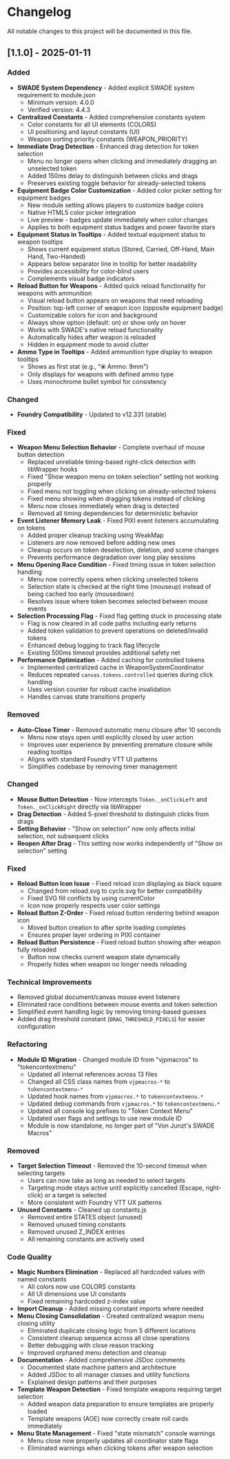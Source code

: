 # Changelog

All notable changes to this project will be documented in this file.

## [1.1.0] - 2025-01-11

### Added
- **SWADE System Dependency** - Added explicit SWADE system requirement to module.json
  - Minimum version: 4.0.0
  - Verified version: 4.4.3
- **Centralized Constants** - Added comprehensive constants system
  - Color constants for all UI elements (COLORS)
  - UI positioning and layout constants (UI)
  - Weapon sorting priority constants (WEAPON_PRIORITY)
- **Immediate Drag Detection** - Enhanced drag detection for token selection
  - Menu no longer opens when clicking and immediately dragging an unselected token
  - Added 150ms delay to distinguish between clicks and drags
  - Preserves existing toggle behavior for already-selected tokens
- **Equipment Badge Color Customization** - Added color picker setting for equipment badges
  - New module setting allows players to customize badge colors
  - Native HTML5 color picker integration
  - Live preview - badges update immediately when color changes
  - Applies to both equipment status badges and power favorite stars
- **Equipment Status in Tooltips** - Added textual equipment status to weapon tooltips
  - Shows current equipment status (Stored, Carried, Off-Hand, Main Hand, Two-Handed)
  - Appears below separator line in tooltip for better readability
  - Provides accessibility for color-blind users
  - Complements visual badge indicators
- **Reload Button for Weapons** - Added quick reload functionality for weapons with ammunition
  - Visual reload button appears on weapons that need reloading
  - Position: top-left corner of weapon icon (opposite equipment badge)
  - Customizable colors for icon and background
  - Always show option (default: on) or show only on hover
  - Works with SWADE's native reload functionality
  - Automatically hides after weapon is reloaded
  - Hidden in equipment mode to avoid clutter
- **Ammo Type in Tooltips** - Added ammunition type display to weapon tooltips
  - Shows as first stat (e.g., "⦿ Ammo: 9mm")
  - Only displays for weapons with defined ammo type
  - Uses monochrome bullet symbol for consistency

### Changed
- **Foundry Compatibility** - Updated to v12.331 (stable)

### Fixed
- **Weapon Menu Selection Behavior** - Complete overhaul of mouse button detection
  - Replaced unreliable timing-based right-click detection with libWrapper hooks
  - Fixed "Show weapon menu on token selection" setting not working properly
  - Fixed menu not toggling when clicking on already-selected tokens
  - Fixed menu showing when dragging tokens instead of clicking
  - Menu now closes immediately when drag is detected
  - Removed all timing dependencies for deterministic behavior
- **Event Listener Memory Leak** - Fixed PIXI event listeners accumulating on tokens
  - Added proper cleanup tracking using WeakMap
  - Listeners are now removed before adding new ones
  - Cleanup occurs on token deselection, deletion, and scene changes
  - Prevents performance degradation over long play sessions
- **Menu Opening Race Condition** - Fixed timing issue in token selection handling
  - Menu now correctly opens when clicking unselected tokens
  - Selection state is checked at the right time (mouseup) instead of being cached too early (mousedown)
  - Resolves issue where token becomes selected between mouse events
- **Selection Processing Flag** - Fixed flag getting stuck in processing state
  - Flag is now cleared in all code paths including early returns
  - Added token validation to prevent operations on deleted/invalid tokens
  - Enhanced debug logging to track flag lifecycle
  - Existing 500ms timeout provides additional safety net
- **Performance Optimization** - Added caching for controlled tokens
  - Implemented centralized cache in WeaponSystemCoordinator
  - Reduces repeated `canvas.tokens.controlled` queries during click handling
  - Uses version counter for robust cache invalidation
  - Handles canvas state transitions properly

### Removed
- **Auto-Close Timer** - Removed automatic menu closure after 10 seconds
  - Menu now stays open until explicitly closed by user action
  - Improves user experience by preventing premature closure while reading tooltips
  - Aligns with standard Foundry VTT UI patterns
  - Simplifies codebase by removing timer management

### Changed
- **Mouse Button Detection** - Now intercepts `Token._onClickLeft` and `Token._onClickRight` directly via libWrapper
- **Drag Detection** - Added 5-pixel threshold to distinguish clicks from drags
- **Setting Behavior** - "Show on selection" now only affects initial selection, not subsequent clicks
- **Reopen After Drag** - This setting now works independently of "Show on selection" setting

### Fixed
- **Reload Button Icon Issue** - Fixed reload icon displaying as black square
  - Changed from reload.svg to cycle.svg for better compatibility
  - Fixed SVG fill conflicts by using currentColor
  - Icon now properly respects user color settings
- **Reload Button Z-Order** - Fixed reload button rendering behind weapon icon
  - Moved button creation to after sprite loading completes
  - Ensures proper layer ordering in PIXI container
- **Reload Button Persistence** - Fixed reload button showing after weapon fully reloaded
  - Button now checks current weapon state dynamically
  - Properly hides when weapon no longer needs reloading

### Technical Improvements
- Removed global document/canvas mouse event listeners
- Eliminated race conditions between mouse events and token selection
- Simplified event handling logic by removing timing-based guesses
- Added drag threshold constant (`DRAG_THRESHOLD_PIXELS`) for easier configuration

### Refactoring
- **Module ID Migration** - Changed module ID from "vjpmacros" to "tokencontextmenu"
  - Updated all internal references across 13 files
  - Changed all CSS class names from `vjpmacros-*` to `tokencontextmenu-*`
  - Updated hook names from `vjpmacros.*` to `tokencontextmenu.*`
  - Updated debug commands from `vjpmacros.*` to `tokencontextmenu.*`
  - Updated all console log prefixes to "Token Context Menu"
  - Updated user flags and settings to use new module ID
  - Module is now standalone, no longer part of "Von Junzt's SWADE Macros"

### Removed
- **Target Selection Timeout** - Removed the 10-second timeout when selecting targets
  - Users can now take as long as needed to select targets
  - Targeting mode stays active until explicitly cancelled (Escape, right-click) or a target is selected
  - More consistent with Foundry VTT UX patterns
- **Unused Constants** - Cleaned up constants.js
  - Removed entire STATES object (unused)
  - Removed unused timing constants
  - Removed unused Z_INDEX entries
  - All remaining constants are actively used

### Code Quality
- **Magic Numbers Elimination** - Replaced all hardcoded values with named constants
  - All colors now use COLORS constants
  - All UI dimensions use UI constants
  - Fixed remaining hardcoded z-index value
- **Import Cleanup** - Added missing constant imports where needed
- **Menu Closing Consolidation** - Created centralized weapon menu closing utility
  - Eliminated duplicate closing logic from 5 different locations
  - Consistent cleanup sequence across all close operations
  - Better debugging with close reason tracking
  - Improved orphaned menu detection and cleanup
- **Documentation** - Added comprehensive JSDoc comments
  - Documented state machine pattern and architecture
  - Added JSDoc to all manager classes and utility functions
  - Explained design patterns and their purposes
- **Template Weapon Detection** - Fixed template weapons requiring target selection
  - Added weapon data preparation to ensure templates are properly loaded
  - Template weapons (AOE) now correctly create roll cards immediately
- **Menu State Management** - Fixed "state mismatch" console warnings
  - Menu close now properly updates all coordinator state flags
  - Eliminated warnings when clicking tokens after weapon selection